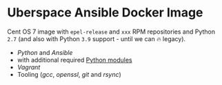 # Uberspace Ansible Docker Image

Cent OS 7 image with `epel-release` and `xxx` RPM repositories and Python `2.7` (and also
with Python `3.9` support - until we can :fire: legacy).

- _Python_ and _Ansible_
- with additional required [Python modules](requirements.txt)
- _Vagrant_
- Tooling (_gcc_, _openssl_, _git_ and _rsync_)

